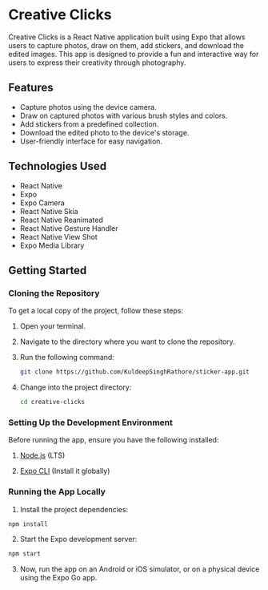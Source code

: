 # Creative Clicks

Creative Clicks is a React Native application built using Expo that allows users to capture photos, draw on them, add stickers, and download the edited images. This app is designed to provide a fun and interactive way for users to express their creativity through photography.

## Features

- Capture photos using the device camera.
- Draw on captured photos with various brush styles and colors.
- Add stickers from a predefined collection.
- Download the edited photo to the device's storage.
- User-friendly interface for easy navigation.

## Technologies Used

- React Native
- Expo
- Expo Camera
- React Native Skia
- React Native Reanimated
- React Native Gesture Handler
- React Native View Shot
- Expo Media Library

## Getting Started

### Cloning the Repository

To get a local copy of the project, follow these steps:

1. Open your terminal.
2. Navigate to the directory where you want to clone the repository.
3. Run the following command:

   ```bash
   git clone https://github.com/KuldeepSinghRathore/sticker-app.git
   ```

4. Change into the project directory:

   ```bash
   cd creative-clicks
   ```

### Setting Up the Development Environment

Before running the app, ensure you have the following installed:

1. [Node.js](https://nodejs.org/en) (LTS)

2. [Expo CLI](https://docs.expo.dev/more/expo-cli/) (Install it globally)

### Running the App Locally

1. Install the project dependencies:

```bash
npm install
```

2. Start the Expo development server:

```bash
npm start
```

3. Now, run the app on an Android or iOS simulator, or on a physical device using the Expo Go app.
